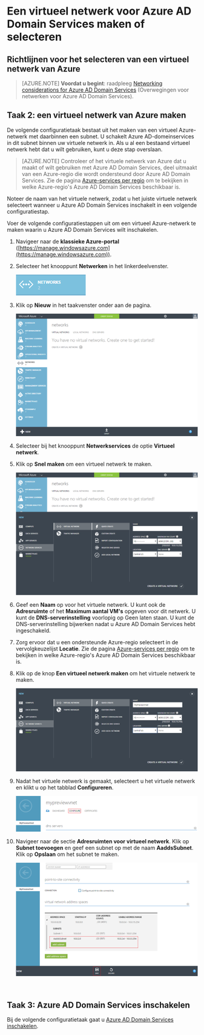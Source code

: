 <properties
    pageTitle="Azure AD Domain Services: een virtueel netwerk maken of selecteren | Microsoft Azure"
    description="Aan de slag met Azure Active Directory Domain Services"
    services="active-directory-ds"
    documentationCenter=""
    authors="mahesh-unnikrishnan"
    manager="stevenpo"
    editor="curtand"/>

<tags
    ms.service="active-directory-ds"
    ms.workload="identity"
    ms.tgt_pltfrm="na"
    ms.devlang="na"
    ms.topic="get-started-article"
    ms.date="10/03/2016"
    ms.author="maheshu"/>


# Een virtueel netwerk voor Azure AD Domain Services maken of selecteren

## Richtlijnen voor het selecteren van een virtueel netwerk van Azure
> [AZURE.NOTE] **Voordat u begint**: raadpleeg [Networking considerations for Azure AD Domain Services](active-directory-ds-networking.md) (Overwegingen voor netwerken voor Azure AD Domain Services).


## Taak 2: een virtueel netwerk van Azure maken
De volgende configuratietaak bestaat uit het maken van een virtueel Azure-netwerk met daarbinnen een subnet. U schakelt Azure AD-domeinservices in dit subnet binnen uw virtuele netwerk in. Als u al een bestaand virtueel netwerk hebt dat u wilt gebruiken, kunt u deze stap overslaan.

> [AZURE.NOTE] Controleer of het virtuele netwerk van Azure dat u maakt of wilt gebruiken met Azure AD Domain Services, deel uitmaakt van een Azure-regio die wordt ondersteund door Azure AD Domain Services. Zie de pagina [Azure-services per regio](https://azure.microsoft.com/regions/#services/) om te bekijken in welke Azure-regio's Azure AD Domain Services beschikbaar is.

Noteer de naam van het virtuele netwerk, zodat u het juiste virtuele netwerk selecteert wanneer u Azure AD Domain Services inschakelt in een volgende configuratiestap.

Voer de volgende configuratiestappen uit om een virtueel Azure-netwerk te maken waarin u Azure AD Domain Services wilt inschakelen.

1. Navigeer naar de **klassieke Azure-portal** ([https://manage.windowsazure.com](https://manage.windowsazure.com)).

2. Selecteer het knooppunt **Netwerken** in het linkerdeelvenster.

    ![Knooppunt Netwerken](./media/active-directory-domain-services-getting-started/networks-node.png)

3. Klik op **Nieuw** in het taakvenster onder aan de pagina.

    ![Knooppunt Virtuele netwerken](./media/active-directory-domain-services-getting-started/virtual-networks.png)

4. Selecteer bij het knooppunt **Netwerkservices** de optie **Virtueel netwerk**.

5. Klik op **Snel maken** om een virtueel netwerk te maken.

    ![Virtueel netwerk - Snel maken](./media/active-directory-domain-services-getting-started/virtual-network-quickcreate.png)

6. Geef een **Naam** op voor het virtuele netwerk. U kunt ook de **Adresruimte** of het **Maximum aantal VM's** opgeven voor dit netwerk. U kunt de **DNS-serverinstelling** voorlopig op Geen laten staan. U kunt de DNS-serverinstelling bijwerken nadat u Azure AD Domain Services hebt ingeschakeld.

7. Zorg ervoor dat u een ondersteunde Azure-regio selecteert in de vervolgkeuzelijst **Locatie**. Zie de pagina [Azure-services per regio](https://azure.microsoft.com/regions/#services/) om te bekijken in welke Azure-regio's Azure AD Domain Services beschikbaar is.

8. Klik op de knop **Een virtueel netwerk maken** om het virtuele netwerk te maken.

    ![Maak een virtueel netwerk voor Azure AD Domain Services.](./media/active-directory-domain-services-getting-started/create-vnet.png)

9. Nadat het virtuele netwerk is gemaakt, selecteert u het virtuele netwerk en klikt u op het tabblad **Configureren**.

    ![Een subnet maken](./media/active-directory-domain-services-getting-started/create-vnet-properties.png)

10. Navigeer naar de sectie **Adresruimten voor virtueel netwerk**. Klik op **Subnet toevoegen** en geef een subnet op met de naam **AaddsSubnet**. Klik op **Opslaan** om het subnet te maken.

    ![Maak een subnet voor Azure AD Domain Services.](./media/active-directory-domain-services-getting-started/create-vnet-add-subnet.png)


<br>

## Taak 3: Azure AD Domain Services inschakelen
Bij de volgende configuratietaak gaat u [Azure AD Domain Services inschakelen](active-directory-ds-getting-started-enableaadds.md).



<!--HONumber=Oct16_HO1-->


